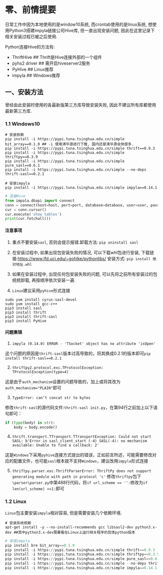 #  零、前情提要

日常工作中因为本地使用的是window10系统, 而crontab使用的是linux系统, 想使用Python3搭建impyla链接公司Hive库, 但一直出现安装问题, 因此在这里记录下相关安装过程已被之后使用.

Python连接Hive的方法有:
* ThriftHive  ## Thrift是Hive连接外部的一个组件
* pyhs2 driver ## 需开启hiveserver2服务
* PyHive ## Linux推荐
* impyla ## Windows推荐

## 一、安装方法
曾经由此安装时使用的各最新版第三方库导致安装失败, 因此不建议所有库都使用最新第三方库.

### 1.1 Windows10

```shell
# 安装依赖 
pip install -i https://pypi.tuna.tsinghua.edu.cn/simple bit_array==0.1.0 ## -i 使用清华源进行下载, 国内还是清华源会快很多.
pip install -i https://pypi.tuna.tsinghua.edu.cn/simple thrift==0.9.3
pip install -i https://pypi.tuna.tsinghua.edu.cn/simple thriftpy==0.3.9
pip install -i https://pypi.tuna.tsinghua.edu.cn/simple pure_sasl==0.6.1
pip install -i https://pypi.tuna.tsinghua.edu.cn/simple --no-deps thrift-sasl==0.2.1

# 安装impyla
pip install -i https://pypi.tuna.tsinghua.edu.cn/simple impyla==0.14.1
```

```python
# 连接Hive
from impala.dbapi import connect
conn = connect(host=host, port=port, database=database, user=user, password=password, auth_mechanism="PLAIN") ## auth_mechanism是Hive的配置设置
cur = conn.cursor()
cur.execute('show tables')
print(cur.fetchall())
```

#### 注意事项
1. 重点不要安装`sasl`, 否则会提示报错.卸载方法: `pip uninstall sasl`

2. 在安装过程中, 如果出现包安装失败的情况, 可以下载whl包进行安装, 下载链接:https://www.lfd.uci.edu/~gohlke/pythonlibs/ 安装方式: `pip install 绝对地址.whl`

3. 如果在安装过程中, 出现任何包安装失败的问题, 可以先将之前所有安装过的包统统卸载, 再按顺序依次安装一遍.

4. `Linux`建议采用`pyhive`形式连接
```shell
sudo yum install cyrus-sasl-devel
sudo yum install gcc-c++
pip3 install sasl
pip3 install thrift
pip3 install thrift-sasl
pip3 install PyHive
```

#### 问题集锦
1. `impyla (0.14.0) ERROR - 'TSocket' object has no attribute 'isOpen'`

这个问题的原因是`thrift-sasl`版本过高导致的，将其换成0.2.1的版本即可`pip install thrift-sasl==0.2.1`

2. `thriftpy2.protocol.exc.TProtocolException: TProtocolException(type=4)
`

这是由于`auth_mechanism`设置的问题导致的，加上或将其改为`auth_mechanism="PLAIN"`即可

3. `TypeError: can’t concat str to bytes`

修改`thrift-sasl`的源代码文件:`thrift-sasl init.py`，在第94行之前加上以下语句即可：
```python
if (type(body) is str):
    body = body.encode()
```

4. `thrift.transport.TTransport.TTransportException: Could not start SASL: b'Error in sasl_client_start (-4) SASL(-4): no mechanism available: Unable to find a callback: 2'`

这是`Windows`下采用`pyhive`连接方式提出的错误，正如前言所述，可能需要修改对应的配置文件，也可能`sasl`根本就不支持`Windows`，建议改用`impyla`形式连接

5. `thriftpy.parser.exc.ThriftParserError: ThriftPy does not support generating module with path in protocol 'c'`
修改`thriftpy`包下`\parser\parser.py`中第488行代码，将`if url_scheme == '':`修改为`if len(url_scheme) <=1:`即可

### 1.2 Linux
`Linux`包主要安装`impyla`相对容易, 但是需要安装几个依赖环境.
```shell
# 安装系统依赖
apt-get install -y --no-install-recommends gcc libsasl2-dev python3.x-dev ##其中python3.x-dev需要看在Linux上运行相关程序的具体python版本
```

```python
# 安装impyla
pip install bre bit_array==0.1.0
pip install -i https://pypi.tuna.tsinghua.edu.cn/simple thrift==0.9.3
pip install -i https://pypi.tuna.tsinghua.edu.cn/simple thriftpy==0.3.9
pip install -i https://pypi.tuna.tsinghua.edu.cn/simple pure_sasl==0.6.1
pip install -i https://pypi.tuna.tsinghua.edu.cn/simple --no-deps thrift-sasl==0.2.1
pip install -i https://pypi.tuna.tsinghua.edu.cn/simple impyla==0.14.1
```
